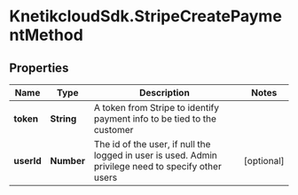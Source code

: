 # KnetikcloudSdk.StripeCreatePaymentMethod

## Properties
Name | Type | Description | Notes
------------ | ------------- | ------------- | -------------
**token** | **String** | A token from Stripe to identify payment info to be tied to the customer | 
**userId** | **Number** | The id of the user, if null the logged in user is used. Admin privilege need to specify other users | [optional] 


